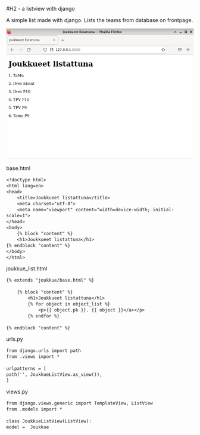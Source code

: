 #H2 - a listview with django

A simple list made with django. Lists the teams from database on frontpage.

![joukkueet_listattuna](https://github.com/t-t-r/PDjango/blob/main/img/joukkueet_listattuna.jpg)

base.html

    <!doctype html>
    <html lang=en>
    <head>
        <title>Joukkueet listattuna</title>
        <meta charset="utf-8">
        <meta name="viewport" content="width=device-width; initial-scale=1">
    </head>
    <body>
        {% block "content" %}
        <h1>Joukkueet listattuna</h1>
    {% endblock "content" %}
    </body>
    </html>

joukkue_list.html

    {% extends "joukkue/base.html" %}

        {% block "content" %}
		    <h1>Joukkueet listattuna</h1>
	        {% for object in object_list %}
		        <p>{{ object.pk }}. {{ object }}</a></p>
	        {% endfor %}

    {% endblock "content" %}

urls.py

    from django.urls import path
    from .views import *

    urlpatterns = [
    path('', JoukkueListView.as_view()),
    ]

views.py

    from django.views.generic import TemplateView, ListView
    from .models import *

    class JoukkueListView(ListView):
    model =  Joukkue

